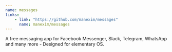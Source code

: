 ```yaml
---
name: messages
links: 
    - link: "https://github.com/manexim/messages"
      name: manexim/messages
---
```

<p>A free messaging app for Facebook Messenger, Slack, Telegram, WhatsApp and many more - Designed for elementary OS.</p>
